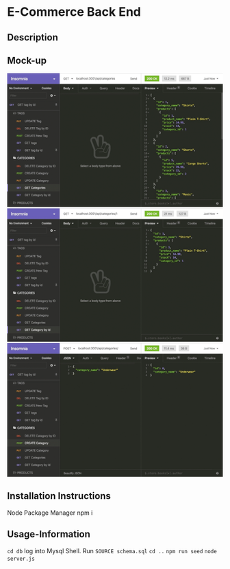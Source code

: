 # E-Commerce Back End



## Description


## Mock-up
![](Assets/13-orm-homework-demo-01.gif)
![](Assets/13-orm-homework-demo-02.gif)
![](Assets/13-orm-homework-demo-03.gif)

## Installation Instructions

Node Package Manager 
npm i

## Usage-Information

```cd db```
 log  into  Mysql Shell. 
Run ```SOURCE schema.sql```
```cd ..```
```npm run seed```
 ```node server.js```